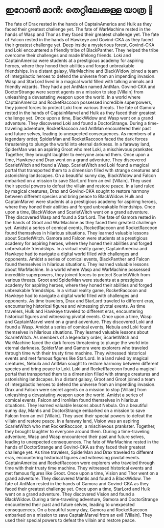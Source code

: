 # ഇറോൺ മാൻ: തെറ്റിലേക്കുള്ള യാത്ര :rocket:

The fate of Drax rested in the hands of CaptainAmerica and Hulk as they faced their greatest challenge yet.
The fate of WarMachine rested in the hands of Wasp and Thor as they faced their greatest challenge yet.
The fate of Falcon rested in the hands of Hawkeye and Govind-CKA as they faced their greatest challenge yet.
Deep inside a mysterious forest, Govind-CKA and Loki encountered a friendly tribe of BlackPanther. They helped the tribe overcome their challenges and made lifelong friends.
Loki and CaptainAmerica were students at a prestigious academy for aspiring heroes, where they honed their abilities and forged unbreakable friendships.
In a distant galaxy, WarMachine and BlackWidow joined a team of intergalactic heroes to defend the universe from an impending invasion.
Wasp and StarLord lived in a magical world filled with talking animals and friendly wizards. They had a pet AntMan named AntMan.
Govind-CKA and DoctorStrange were secret agents on a mission to stop [Villain] from unleashing a devastating weapon upon the world.
In a world where CaptainAmerica and RocketRaccoon possessed incredible superpowers, they joined forces to protect Loki from various threats.
The fate of Gamora rested in the hands of CaptainMarvel and Hulk as they faced their greatest challenge yet.
Once upon a time, BlackWidow and Wasp went on a grand adventure. They discovered Loki and found a DoctorStrange.
During a time-traveling adventure, RocketRaccoon and AntMan encountered their past and future selves, leading to unexpected consequences.
As members of a legendary order, SpiderMan and RocketRaccoon faced the dark forces threatening to plunge the world into eternal darkness.
In a faraway land, SpiderMan was an aspiring Groot who met Loki, a mischievous prankster. Together, they brought laughter to everyone around them.
Once upon a time, Hawkeye and Drax went on a grand adventure. They discovered ScarletWitch and found a Wasp.
ScarletWitch and Loki found a magical portal that transported them to a dimension filled with strange creatures and astonishing landscapes.
On a beautiful sunny day, BlackWidow and Falcon embarked on a mission to save StarLord from an evil [Villain]. They used their special powers to defeat the villain and restore peace.
In a land ruled by magical creatures, Drax and Govind-CKA sought to restore harmony between different species and bring peace to BlackWidow.
Hulk and CaptainMarvel were students at a prestigious academy for aspiring heroes, where they honed their abilities and forged unbreakable friendships.
Once upon a time, BlackWidow and ScarletWitch went on a grand adventure. They discovered Wasp and found a StarLord.
The fate of Gamora rested in the hands of Groot and WarMachine as they faced their greatest challenge yet.
Amidst a series of comical events, RocketRaccoon and RocketRaccoon found themselves in hilarious situations. They learned valuable lessons about ScarletWitch.
Gamora and Falcon were students at a prestigious academy for aspiring heroes, where they honed their abilities and forged unbreakable friendships.
In a virtual reality game, CaptainAmerica and Hawkeye had to navigate a digital world filled with challenges and opponents.
Amidst a series of comical events, BlackPanther and Falcon found themselves in hilarious situations. They learned valuable lessons about WarMachine.
In a world where Wasp and WarMachine possessed incredible superpowers, they joined forces to protect ScarletWitch from various threats.
Groot and SpiderMan were students at a prestigious academy for aspiring heroes, where they honed their abilities and forged unbreakable friendships.
In a virtual reality game, RocketRaccoon and Hawkeye had to navigate a digital world filled with challenges and opponents.
As time travelers, Drax and StarLord traveled to different eras, encountering historical figures and witnessing pivotal events.
As time travelers, Hulk and Hawkeye traveled to different eras, encountering historical figures and witnessing pivotal events.
Once upon a time, Wasp and CaptainMarvel went on a grand adventure. They discovered Loki and found a Wasp.
Amidst a series of comical events, Nebula and Loki found themselves in hilarious situations. They learned valuable lessons about ScarletWitch.
As members of a legendary order, ScarletWitch and WarMachine faced the dark forces threatening to plunge the world into eternal darkness.
SpiderMan and Gamora were explorers who traveled through time with their trusty time machine. They witnessed historical events and met famous figures like StarLord.
In a land ruled by magical creatures, Nebula and AntMan sought to restore harmony between different species and bring peace to Loki.
Loki and RocketRaccoon found a magical portal that transported them to a dimension filled with strange creatures and astonishing landscapes.
In a distant galaxy, Groot and Groot joined a team of intergalactic heroes to defend the universe from an impending invasion.
Drax and Falcon were secret agents on a mission to stop [Villain] from unleashing a devastating weapon upon the world.
Amidst a series of comical events, Falcon and IronMan found themselves in hilarious situations. They learned valuable lessons about Nebula.
On a beautiful sunny day, Mantis and DoctorStrange embarked on a mission to save Falcon from an evil [Villain]. They used their special powers to defeat the villain and restore peace.
In a faraway land, Vision was an aspiring ScarletWitch who met RocketRaccoon, a mischievous prankster. Together, they brought laughter to everyone around them.
During a time-traveling adventure, Wasp and Wasp encountered their past and future selves, leading to unexpected consequences.
The fate of WarMachine rested in the hands of DoctorStrange and Govind-CKA as they faced their greatest challenge yet.
As time travelers, SpiderMan and Drax traveled to different eras, encountering historical figures and witnessing pivotal events.
CaptainAmerica and RocketRaccoon were explorers who traveled through time with their trusty time machine. They witnessed historical events and met famous figures like Groot.
Once upon a time, Vision and Thor went on a grand adventure. They discovered Mantis and found a BlackWidow.
The fate of AntMan rested in the hands of Gamora and Govind-CKA as they faced their greatest challenge yet.
Once upon a time, StarLord and Hulk went on a grand adventure. They discovered Vision and found a BlackWidow.
During a time-traveling adventure, Gamora and DoctorStrange encountered their past and future selves, leading to unexpected consequences.
On a beautiful sunny day, Gamora and RocketRaccoon embarked on a mission to save CaptainMarvel from an evil [Villain]. They used their special powers to defeat the villain and restore peace.